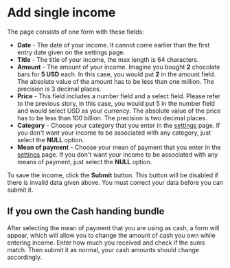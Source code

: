 # Add single income
The page consists of one form with these fields:
- **Date** - The date of your income. It cannot come earlier than the first entry date given on the settings page.
- **Title** - The title of your income, the max length is 64 characters.
- **Amount** - The amount of your income. Imagine you bought **2** chocolate bars for **5 USD** each. In this case, you would put **2** in the amount field. The absolute value of the amount has to be less than one million. The precision is 3 decimal places.
- **Price** - This field includes a number field and a select field. Please refer to the previous story, in this case, you would put 5 in the number field and would select USD as your currency. The absolute value of the price has to be less than 100 billion. The precision is two decimal places.
- **Category** - Choose your category that you enter in the [settings](/settings) page. If you don't want your income to be associated with any category, just select the **NULL** option.
- **Mean of payment** - Choose your mean of payment that you enter in the [settings](/settings) page. If you don't want your income to be associated with any means of payment, just select the **NULL** option.

To save the income, click the **Submit** button. This button will be disabled if there is invalid data given above. You must correct your data before you can submit it. 

## If you own the Cash handing bundle
After selecting the mean of payment that you are using as cash, a form will appear, which will allow you to change the amount of cash you own while entering income. Enter how much you received and check if the sums match. Then submit it as normal, your cash amounts should change accordingly.
